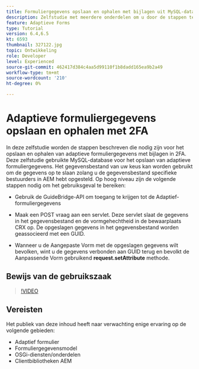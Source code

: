 ```yaml
---
title: Formuliergegevens opslaan en ophalen met bijlagen uit MySQL-database
description: Zelfstudie met meerdere onderdelen om u door de stappen te laten lopen die nodig zijn voor het opslaan en ophalen van formuliergegevens met bijlagen
feature: Adaptieve Forms
type: Tutorial
version: 6.4,6.5
kt: 6593
thumbnail: 327122.jpg
topic: Ontwikkeling
role: Developer
level: Experienced
source-git-commit: 462417d384c4aa5d99110f1b8dadd165ea9b2a49
workflow-type: tm+mt
source-wordcount: '210'
ht-degree: 0%

---
```



# Adaptieve formuliergegevens opslaan en ophalen met 2FA

In deze zelfstudie worden de stappen beschreven die nodig zijn voor het opslaan en ophalen van adaptieve formuliergegevens met bijlagen in 2FA. Deze zelfstudie gebruikte MySQL-database voor het opslaan van adaptieve formuliergegevens. Het gegevensbestand van uw keus kan worden gebruikt om de gegevens op te slaan zolang u de gegevensbestand specifieke bestuurders in AEM hebt opgesteld. Op hoog niveau zijn de volgende stappen nodig om het gebruiksgeval te bereiken:

* Gebruik de GuideBridge-API om toegang te krijgen tot de Adaptief-formuliergegevens

* Maak een POST vraag aan een servlet. Deze servlet slaat de gegevens in het gegevensbestand en de vormgehechtheid in de bewaarplaats CRX op. De opgeslagen gegevens in het gegevensbestand worden geassocieerd met een GUID.

* Wanneer u de Aangepaste Vorm met de opgeslagen gegevens wilt bevolken, wint u de gegevens verbonden aan GUID terug en bevolkt de Aanpassende Vorm gebruikend **request.setAttribute** methode.

## Bewijs van de gebruikszaak

>[!VIDEO](https://video.tv.adobe.com/v/327122?quality=9&learn=on)

## Vereisten

Het publiek van deze inhoud heeft naar verwachting enige ervaring op de volgende gebieden:

* Adaptief formulier
* Formuliergegevensmodel
* OSGi-diensten/onderdelen
* Clientbibliotheken AEM
